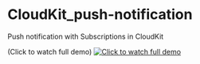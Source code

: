# CloudKit_push-notification

Push notification with Subscriptions in CloudKit 

(Click to watch full demo)
[![Click to watch full demo](https://scontent.fsgn5-6.fna.fbcdn.net/v/t1.0-9/36840253_849086465284076_6813363353314918400_o.jpg?_nc_cat=0&oh=e90c95510c3cd50ba62b6648a9612d80&oe=5BA99C47)](https://www.youtube.com/watch?v=ynK9rMfAHu8)


